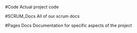#Code
Actual project code

#SCRUM_Docs
All of our scrum docs

#Pages Docs
Documentation for specific aspects of the project
